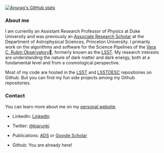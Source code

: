 [![Anurag's GitHub stats](https://github-readme-stats-git-masterrstaa-rickstaa.vercel.app/api?username=arunkannawadi&count_private=true&show_icons=true&theme=transparent)](https://github.com/anuraghazra/github-readme-stats)

### About me

I am currently an Assistant Research Professor of Physics at Duke University and was previously an [Associate Research Scholar](https://web.astro.princeton.edu/people/arun-kannawadi) at the Department of Astrophysical Sciences, Princeton University.
I primarily work on the algorithms and software for the Science Pipelines of the [Vera C. Rubin Observatory](www.lsst.org)🔭, formerly known as the [LSST](http://github.com/lsst).
My research interests are understanding the nature of dark matter and dark energy, both at a fundamental level and from a cosmological perspective.

Most of my code are hosted in the [LSST](http://github.com/lsst) and [LSSTDESC]((http://github.com/lsstdesc)) repositories on Github.
But you can find my fun side projects among my Github repositories.

### Contact
You can learn more about me on my [personal website](http://arunkannawadi.github.io).

- LinkedIn: [LinkedIn](https://www.linkedin.com/in/arun-kannawadi-00501623/)

- Twitter: [@kjarunkj](https://twitter.com/kjarunkj)

- Publications: [ADS](https://ui.adsabs.harvard.edu/search/p_=0&q=kannawadi&sort=citation_count%20desc%2C%20bibcode%20desc) or [Google Scholar](https://scholar.google.com/citations?user=QoX9bu8AAAAJ&hl=en)

- Github: You are already here!


<!--
**arunkannawadi/arunkannawadi** is a ✨ _special_ ✨ repository because its `README.md` (this file) appears on your GitHub profile.

Here are some ideas to get you started:

- 🔭 I’m currently working on ...
- 🌱 I’m currently learning ...
- 👯 I’m looking to collaborate on ...
- 🤔 I’m looking for help with ...
- 💬 Ask me about ...
- 📫 How to reach me: ...
- 😄 Pronouns: ...
- ⚡ Fun fact: ...
-->
